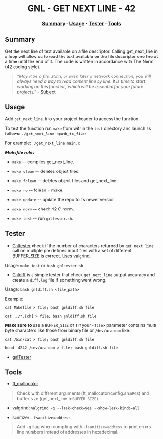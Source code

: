 
<h1 align="center">
	GNL - GET NEXT LINE - 42
</h1>

<h3 align="center">
	<a href="#Summary">Summary</a>
	<span> · </span>
	<a href="#Usage">Usage</a>
	<span> · </span>
	<a href="#Tester">Tester</a>
	<span> · </span>
	<a href="#Tools">Tools</a>
</h3>

## Summary

Get the next line of text available on a file descriptor.
Calling get_next_line in a loop will allow us to read the text available on the
file descriptor one line at a time until the end of it.  The code is written in accordance with The Norm (42 coding style).

> *"May it be a file, stdin, or even later a network connection, you will always
> need a way to read content line by line. It is time to start working on this
> function, which will be essential for your future projects."* - [Subject](https://cdn.intra.42.fr/pdf/pdf/57350/en.subject.pdf)

## Usage

Add `get_next_line.h` to your project header to access the function.

To test the function run `make` from within the `test` directory and launch as
follows: `./get_next_line <path_to_file>`

For example: `./get_next_line main.c`

***Makefile rules***

- `make` -- compiles get_next_line.
- `make clean` -- deletes object files.
- `make fclean` -- deletes object files and get_next_line.
- `make re` -- fclean + make.

- `make update` -- update the repo to its newer version.
- `make norm` -- check 42 C norm.
- `make test` -- run `gnltester.sh`.

## Tester

- [Gnltester](test/gnltester.sh) check if the number of characters returned by
  `get_next_line` call on multiple pre defined input files with a set of
  different BUFFER_SIZE is correct.  Uses valgrind.

Usage: `make test` or `bash gnltester.sh`

- [Gnldiff](test/gnldiff.sh) is a simple tester that check `get_next_line` output accuracy and create
a `diff.log` file if something went wrong.

Usage: `bash gnldiff.sh <file_path>`

Example:

    cat Makefile > file; bash gnldiff.sh file

    cat ../*.[ch] > file; bash gnldiff.sh file

**Make sure to** use a `BUFFER_SIZE` of 1 if your `<file>` parameter contains
multi byte characters like those from binary file or `/dev/urandom` like:

    cat /bin/cat > file; bash gnldiff.sh file

    head -4242 /dev/urandom > file; bash gnldiff.sh file

- [gnlTester](https://github.com/Tripouille/gnlTester)

## Tools

- [ft_mallocator](https://github.com/tmatis/ft_mallocator)

> Check with different arguments (ft_mallocator/config.sh:`ARGS`) and buffer
> size (get_next_line.h:`BUFFER_SIZE`).

- valgrind: `valgrind -q --leak-check=yes --show-leak-kinds=all`

- sanitizer: `-fsanitize=address`

> Add `-g` flag when compiling with `-fsanitize=address` to print errors line
> numbers instead of addresses in hexadecimal.
